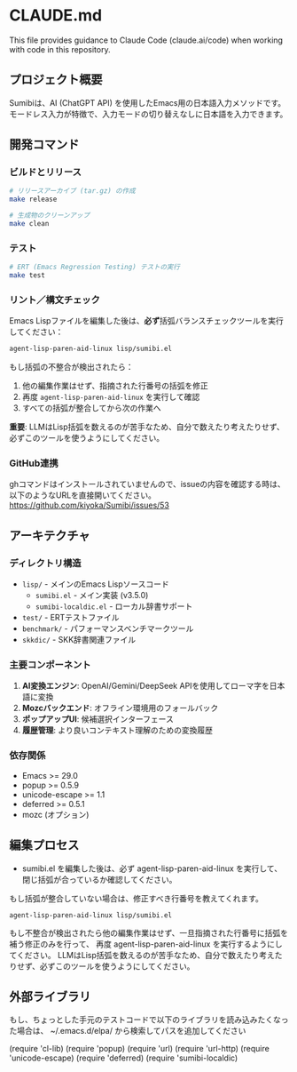 
# CLAUDE.md

This file provides guidance to Claude Code (claude.ai/code) when working with code in this repository.

## プロジェクト概要

Sumibiは、AI (ChatGPT API) を使用したEmacs用の日本語入力メソッドです。モードレス入力が特徴で、入力モードの切り替えなしに日本語を入力できます。

## 開発コマンド

### ビルドとリリース
```bash
# リリースアーカイブ (tar.gz) の作成
make release

# 生成物のクリーンアップ
make clean
```

### テスト
```bash
# ERT (Emacs Regression Testing) テストの実行
make test
```

### リント／構文チェック
Emacs Lispファイルを編集した後は、**必ず**括弧バランスチェックツールを実行してください：

```bash
agent-lisp-paren-aid-linux lisp/sumibi.el
```

もし括弧の不整合が検出されたら：
1. 他の編集作業はせず、指摘された行番号の括弧を修正
2. 再度 `agent-lisp-paren-aid-linux` を実行して確認
3. すべての括弧が整合してから次の作業へ

**重要**: LLMはLisp括弧を数えるのが苦手なため、自分で数えたり考えたりせず、必ずこのツールを使うようにしてください。

### GitHub連携

ghコマンドはインストールされていませんので、issueの内容を確認する時は、以下のようなURLを直接開いてください。
https://github.com/kiyoka/Sumibi/issues/53

## アーキテクチャ

### ディレクトリ構造
- `lisp/` - メインのEmacs Lispソースコード
  - `sumibi.el` - メイン実装 (v3.5.0)
  - `sumibi-localdic.el` - ローカル辞書サポート
- `test/` - ERTテストファイル
- `benchmark/` - パフォーマンスベンチマークツール
- `skkdic/` - SKK辞書関連ファイル

### 主要コンポーネント
1. **AI変換エンジン**: OpenAI/Gemini/DeepSeek APIを使用してローマ字を日本語に変換
2. **Mozcバックエンド**: オフライン環境用のフォールバック
3. **ポップアップUI**: 候補選択インターフェース
4. **履歴管理**: より良いコンテキスト理解のための変換履歴

### 依存関係
- Emacs >= 29.0
- popup >= 0.5.9
- unicode-escape >= 1.1
- deferred >= 0.5.1
- mozc (オプション)

## 編集プロセス

- sumibi.el を編集した後は、必ず agent-lisp-paren-aid-linux を実行して、閉じ括弧が合っているか確認してください。

もし括弧が整合していない場合は、修正すべき行番号を教えてくれます。

```
agent-lisp-paren-aid-linux lisp/sumibi.el
```

もし不整合が検出されたら他の編集作業はせず、一旦指摘された行番号に括弧を補う修正のみを行って、
再度 agent-lisp-paren-aid-linux を実行するようにしてください。
LLMはLisp括弧を数えるのが苦手なため、自分で数えたり考えたりせず、必ずこのツールを使うようにしてください。

## 外部ライブラリ

もし、ちょっとした手元のテストコードで以下のライブラリを読み込みたくなった場合は、 ~/.emacs.d/elpa/ から検索してパスを追加してください

(require 'cl-lib)
(require 'popup)
(require 'url)
(require 'url-http)
(require 'unicode-escape)
(require 'deferred)
(require 'sumibi-localdic)

